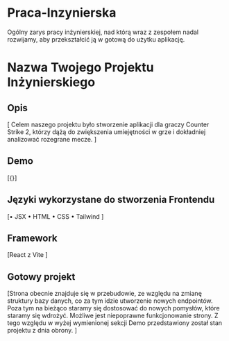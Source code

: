 # Praca-Inzynierska
Ogólny zarys pracy inżynierskiej, nad którą wraz z zespołem nadal rozwijamy, aby przekształcić ją w gotową do użytku aplikację.

# Nazwa Twojego Projektu Inżynierskiego

## Opis
[
Celem naszego projektu było stworzenie aplikacji dla graczy Counter Strike 2, którzy dążą do zwiększenia umiejętności w grze i dokładniej analizować rozegrane mecze.
]
## Demo
[{}]

## Języki wykorzystane do stworzenia Frontendu
[• JSX
• HTML
• CSS
• Tailwind
]
## Framework
[React z Vite
]

## Gotowy projekt
[Strona obecnie znajduje się w przebudowie, ze względu na zmianę struktury bazy danych, co za tym idzie utworzenie nowych endpointów. Poza tym na bieżąco staramy się dostosować do nowych pomysłów, które staramy się wdrożyć.
Możliwe jest niepoprawne funkcjonowanie strony. Z tego względu w wyżej wymienionej sekcji Demo przedstawiony został stan projektu z dnia obrony.
]



